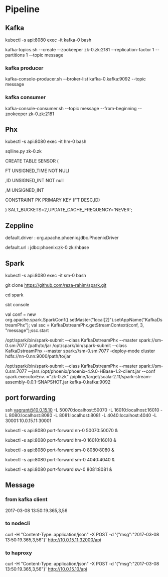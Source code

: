 # Pipeline

## Kafka
kubectl -s api:8080 exec -it kafka-0 bash

kafka-topics.sh --create --zookeeper zk-0.zk:2181 --replication-factor 1 --partitions 1 --topic message

### kafka producer
kafka-console-producer.sh --broker-list kafka-0.kafka:9092 --topic message

### kafka consumer
kafka-console-consumer.sh --topic message --from-beginning --zookeeper zk-0.zk:2181


## Phx
kubectl -s api:8080 exec -it hm-0 bash

sqlline.py zk-0.zk

CREATE TABLE SENSOR (

FT UNSIGNED_TIME NOT NULl

,ID UNSIGNED_INT NOT null

,M UNSIGNED_INT

CONSTRAINT PK PRIMARY KEY (FT DESC,ID)

) SALT_BUCKETS=2,UPDATE_CACHE_FREQUENCY='NEVER';

## Zeppline

default.driver : org.apache.phoenix.jdbc.PhoenixDriver

default.url : jdbc:phoenix:zk-0.zk:/hbase


## Spark

kubectl -s api:8080 exec -it sm-0 bash

git clone https://github.com/reza-rahim/spark.git

cd spark 

sbt console 

val conf = new org.apache.spark.SparkConf().setMaster("local[2]").setAppName("KafkaDstreamPhx"); val ssc =  KafkaDstreamPhx.getStreamContext(conf, 3, "message");ssc.start

/opt/spark/bin/spark-submit --class KafkaDstreamPhx --master spark://sm-0.sm:7077 /path/to/jar
/opt/spark/bin/spark-submit --class KafkaDstreamPhx --master spark://sm-0.sm:7077 -deploy-mode cluster hdfs://nn-0.nn:9000/path/to/jar


/opt/spark/bin/spark-submit --class KafkaDstreamPhx --master spark://sm-0.sm:7077 --jars /opt/phoenix/phoenix-4.9.0-HBase-1.2-client.jar --conf spark.executorEnv.	="zk-0.zk"  /pipline/target/scala-2.11/spark-stream-assembly-0.0.1-SNAPSHOT.jar kafka-0.kafka:9092


## port forwarding

ssh vagrant@10.0.15.10 -L 50070:localhost:50070 -L 16010:localhost:16010 -L 8080:localhost:8080 -L 8081:localhost:8081  -L 4040:localhost:4040 -L 30001:10.0.15.11:30001

kubectl -s api:8080 port-forward nn-0 50070:50070 &

kubectl -s api:8080 port-forward hm-0 16010:16010 &

kubectl -s api:8080 port-forward sm-0 8080:8080 &

kubectl -s api:8080 port-forward sm-0 4040:4040 &

kubectl -s api:8080 port-forward sw-0 8081:8081 &

## Message
### from kafka client

2017-03-08 13:50:19.365,3,56

### to nodecli

curl -H "Content-Type: application/json" -X POST -d '{"msg":"2017-03-08 13:50:19.365,3,56"}'  http://10.0.15.11:32000/api

### to haproxy
curl -H "Content-Type: application/json" -X POST -d '{"msg":"2017-03-08 13:50:19.365,3,56"}'  http://10.0.15.10/api


